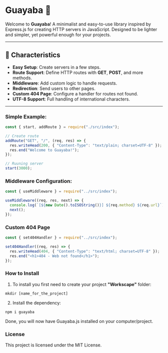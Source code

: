 # Guayaba 🍈

Welcome to **Guayaba**! A minimalist and easy-to-use library inspired by Express.js for creating HTTP servers in JavaScript. Designed to be lighter and simpler, yet powerful enough for your projects.

---

## 🚀 Characteristics

- **Easy Setup**: Create servers in a few steps.
- **Route Support**: Define HTTP routes with **GET**, **POST**, and more methods.
- **Middleware**: Add custom logic to handle requests.
- **Redirection**: Send users to other pages.
- **Custom 404 Page**: Configure a handler for routes not found.
- **UTF-8 Support**: Full handling of international characters.

---

### Simple Example:

```js
const { start, addRoute } = require("./src/index");

// Create route
addRoute("GET", "/", (req, res) => {
  res.writeHead(200, { "Content-Type": "text/plain; charset=UTF-8" });
  res.end("Welcome to Guayaba!");
});

// Ruuning server
start(3000);
```

### Middleware Configuration:

```js
const { useMiddleware } = require("../src/index");

useMiddleware((req, res, next) => {
  console.log(`[${new Date().toISOString()}] ${req.method} ${req.url}`);
  next();
});
```

### Custom 404 Page

```js
const { set404Handler } = require("../src/index");

set404Handler((req, res) => {
  res.writeHead(404, { "Content-Type": "text/html; charset=UTF-8" });
  res.end("<h1>404 - Web not found</h1>");
});
```

### How to Install

1. To install you first need to create your project **"Workscape"** folder:

```pwsh
mkdir [name_for_the_project]
```

2. Install the dependency:

```pwsh
npm i guayaba
```

Done, you will now have Guayaba.js installed on your computer/project.

### License

This project is licensed under the MIT License.
